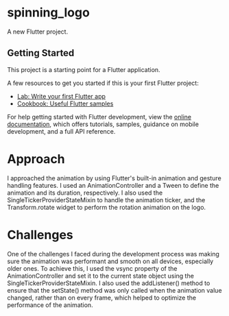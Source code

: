 # spinning_logo

A new Flutter project.

## Getting Started

This project is a starting point for a Flutter application.

A few resources to get you started if this is your first Flutter project:

- [Lab: Write your first Flutter app](https://docs.flutter.dev/get-started/codelab)
- [Cookbook: Useful Flutter samples](https://docs.flutter.dev/cookbook)

For help getting started with Flutter development, view the
[online documentation](https://docs.flutter.dev/), which offers tutorials,
samples, guidance on mobile development, and a full API reference.

# Approach

I approached the animation by using Flutter's built-in animation and gesture handling features. I used an AnimationController and a Tween to define the animation and its duration, respectively. I also used the SingleTickerProviderStateMixin to handle the animation ticker, and the Transform.rotate widget to perform the rotation animation on the logo.

# Challenges

One of the challenges I faced during the development process was making sure the animation was performant and smooth on all devices, especially older ones. To achieve this, I used the vsync property of the AnimationController and set it to the current state object using the SingleTickerProviderStateMixin. I also used the addListener() method to ensure that the setState() method was only called when the animation value changed, rather than on every frame, which helped to optimize the performance of the animation.
